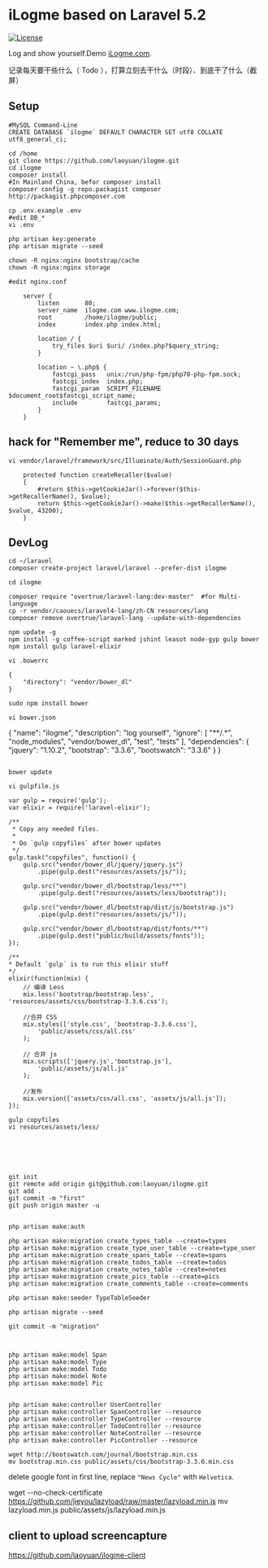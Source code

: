 # iLogme based on Laravel 5.2

[![License](https://poser.pugx.org/laravel/framework/license.svg)](https://github.com/laravel/laravel/)

Log and show yourself.Demo [iLogme.com](http://ilogme.com/laoyuan).

记录每天要干些什么（ Todo ），打算立刻去干什么（时段）、到底干了什么（截屏）


## Setup

```
#MySQL Command-Line
CREATE DATABASE `ilogme` DEFAULT CHARACTER SET utf8 COLLATE utf8_general_ci;

cd /home
git clone https://github.com/laoyuan/ilogme.git
cd ilogme
composer install
#In Mainland China, befor composer install
composer config -g repo.packagist composer http://packagist.phpcomposer.com

cp .env.example .env
#edit DB_*
vi .env

php artisan key:generate
php artisan migrate --seed

chown -R nginx:nginx bootstrap/cache
chown -R nginx:nginx storage

#edit nginx.conf
```
```
    server {
        listen       80;
        server_name  ilogme.com www.ilogme.com;
        root         /home/ilogme/public;
        index        index.php index.html;

        location / {
            try_files $uri $uri/ /index.php?$query_string;
        }

        location ~ \.php$ {
            fastcgi_pass   unix:/run/php-fpm/php70-php-fpm.sock;
            fastcgi_index  index.php;
            fastcgi_param  SCRIPT_FILENAME $document_root$fastcgi_script_name;
            include        fastcgi_params;
        }
    }
```

## hack for "Remember me", reduce to 30 days
```
vi vendor/laravel/framework/src/Illuminate/Auth/SessionGuard.php
```
```
    protected function createRecaller($value)
    {
        #return $this->getCookieJar()->forever($this->getRecallerName(), $value);
        return $this->getCookieJar()->make($this->getRecallerName(), $value, 43200);
    }
```

## DevLog
```
cd ~/laravel
composer create-project laravel/laravel --prefer-dist ilogme

cd ilogme

composer require "overtrue/laravel-lang:dev-master"  #for Multi-language
cp -r vendor/caouecs/laravel4-lang/zh-CN resources/lang
composer remove overtrue/laravel-lang --update-with-dependencies

npm update -g
npm install -g coffee-script marked jshint leasot node-gyp gulp bower
npm install gulp laravel-elixir

vi .bowerrc
```
```
{
    "directory": "vendor/bower_dl"
}
```

```
sudo npm install bower

vi bower.json
```
{
    "name": "ilogme",
    "description": "log yourself",
    "ignore": [
        "**/.*",
        "node_modules",
        "vendor/bower_dl",
        "test",
        "tests"
    ],
    "dependencies": {
        "jquery": "1.10.2",
        "bootstrap": "3.3.6",
        "bootswatch": "3.3.6"
    }
}
```

bower update

vi gulpfile.js
```
```
var gulp = require('gulp');
var elixir = require('laravel-elixir');

/**
 * Copy any needed files.
 *
 * Do `gulp copyfiles` after bower updates
 */
gulp.task("copyfiles", function() {
    gulp.src("vendor/bower_dl/jquery/jquery.js")
        .pipe(gulp.dest("resources/assets/js/"));

    gulp.src("vendor/bower_dl/bootstrap/less/**")
        .pipe(gulp.dest("resources/assets/less/bootstrap"));

    gulp.src("vendor/bower_dl/bootstrap/dist/js/bootstrap.js")
        .pipe(gulp.dest("resources/assets/js/"));

    gulp.src("vendor/bower_dl/bootstrap/dist/fonts/**")
        .pipe(gulp.dest("public/build/assets/fonts"));
});

/**
* Default `gulp` is to run this elixir stuff
*/
elixir(function(mix) {
    // 编译 Less 
    mix.less('bootstrap/bootstrap.less', 'resources/assets/css/bootstrap-3.3.6.css');

    //合并 CSS
    mix.styles(['style.css', 'bootstrap-3.3.6.css'],
        'public/assets/css/all.css'
    );

    // 合并 js
    mix.scripts(['jquery.js','bootstrap.js'],
        'public/assets/js/all.js'
    );

    //发布
    mix.version(['assets/css/all.css', 'assets/js/all.js']);
});
```

```
gulp copyfiles
vi resources/assets/less/






git init
git remote add origin git@github.com:laoyuan/ilogme.git
git add .
git commit -m "first"
git push origin master -u


php artisan make:auth

php artisan make:migration create_types_table --create=types
php artisan make:migration create_type_user_table --create=type_user
php artisan make:migration create_spans_table --create=spans
php artisan make:migration create_todos_table --create=todos
php artisan make:migration create_notes_table --create=notes
php artisan make:migration create_pics_table --create=pics
php artisan make:migration create_comments_table --create=comments

php artisan make:seeder TypeTableSeeder

php artisan migrate --seed

git commit -m "migration"



php artisan make:model Span
php artisan make:model Type
php artisan make:model Todo
php artisan make:model Note
php artisan make:model Pic


php artisan make:controller UserController
php artisan make:controller SpanController --resource
php artisan make:controller TypeController --resource
php artisan make:controller TodoController --resource
php artisan make:controller NoteController --resource
php artisan make:controller PicController --resource
```

```
wget http://bootswatch.com/journal/bootstrap.min.css
mv bootstrap.min.css public/assets/css/bootstrap-3.3.6.min.css
```
delete google font in first line, replace `"News Cycle"` with `Helvetica`.


wget --no-check-certificate https://github.com/jieyou/lazyload/raw/master/lazyload.min.js
mv lazyload.min.js public/assets/js/lazyload.min.js



## client to upload screencapture
https://github.com/laoyuan/ilogme-client